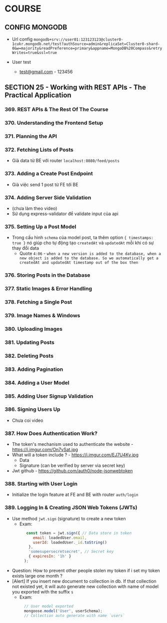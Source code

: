 # COURSE

## CONFIG MONGODB

- Url config `mongodb+srv://user01:123123123@cluster0-1cukr.mongodb.net/test?authSource=admin&replicaSet=Cluster0-shard-0&w=majority&readPreference=primary&appname=MongoDB%20Compass&retryWrites=true&ssl=true`

- User test
  - test@gmail.com - 123456

## SECTION 25 - Working with REST APIs - The Practical Application

### 369. REST APIs & The Rest Of The Course 

### 370. Understanding the Frontend Setup

### 371. Planning the API

### 372. Fetching Lists of Posts 

- Giả data từ BE với router `localhost:8080/feed/posts` 

### 373. Adding a Create Post Endpoint 

- Giả việc send 1 post từ FE tới BE

### 374. Adding Server Side Validation 

- (chưa làm theo video)
- Sử dụng express-validator để validate input của api 

### 375. Setting Up a Post Model

- Trong cấu hình `schema` của model post, ta thêm option `{ timestamps: true }` nó giúp cho tự động tạo `createdAt` và `updatedAt` mỗi khi có sự thay đổi data
  - Quote `4:06` - `when a new version is added to the database, when a new object is added to the database. So we automatically get a createdAt and updatedAt timestamp out of the box then` 

### 376. Storing Posts in the Database
### 377. Static Images & Error Handling
### 378. Fetching a Single Post
### 379. Image Names & Windows
### 380. Uploading Images
### 381. Updating Posts 
### 382. Deleting Posts 
### 383. Adding Pagination 
### 384. Adding a User Model 
### 385. Adding User Signup Validation 
### 386. Signing Users Up 

- Chưa coi video

### 387. How Does Authentication Work? 

- The token's mechanism used to authenticate the website - https://i.imgur.com/On7vSat.jpg 
- What will a token include ? - https://i.imgur.com/EJ7U4Ky.jpg 
  - Data
  - Signature (can be verified by server via secret key)
- Jwt github - https://github.com/auth0/node-jsonwebtoken

### 388. Starting with User Login

- Initialize the login feature at FE and BE with router `auth/login`

### 389. Logging In & Creating JSON Web Tokens (JWTs)

- Use method `jwt.sign` (signature) to create a new token
  - Exam:
    ```javascript
       const token = jwt.sign({ // Data store in token
          email: loadedUser.email,
          userId: loadedUser._id.toString()
        },
        'somesupersecretsecret', // Secret key
        { expiresIn: '1h' }
      );
    ```
- Question: How to prevent other people stolen my token if i set my token exists large one month ?
- [Alert] If you insert new document to collection in db. If that collection not existed yet, it will auto generate new collection with name of model you exported with the suffix `s`
  - Exam: 
    ```javascript
      // User model exported
      mongoose.model('User', userSchema);
      // Collection auto generate with name `users`
    ```


